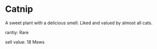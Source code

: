 # Catnip

A sweet plant with a delicious smell. Liked and valued by almost all cats.

raritiy: Rare

sell value: 18 Mews